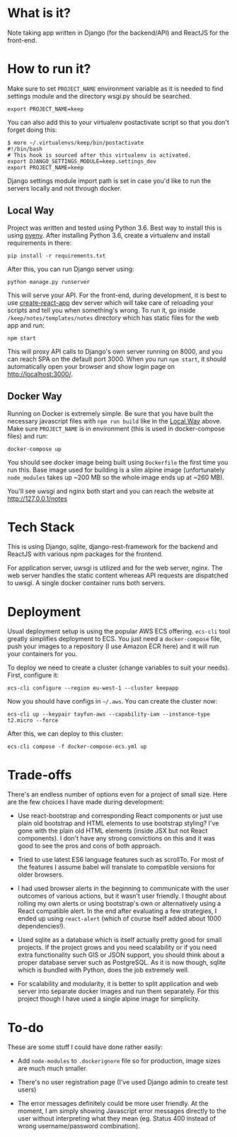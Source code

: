 # What is it?

Note taking app written in Django (for the backend/API) and ReactJS for the front-end.

# How to run it?

Make sure to set `PROJECT_NAME` environment variable as it is needed to find settings module and the directory wsgi.py should be searched.

    export PROJECT_NAME=keep

You can also add this to your virtualenv postactivate script so that you don't forget doing this:

    $ more ~/.virtualenvs/keep/bin/postactivate
    #!/bin/bash
    # This hook is sourced after this virtualenv is activated.
    export DJANGO_SETTINGS_MODULE=keep.settings_dev
    export PROJECT_NAME=keep

Django settings module import path is set in case you'd like to run the servers locally and not through docker.

## Local Way

Project was written and tested using Python 3.6. Best way to install this is using [pyenv](https://github.com/pyenv/pyenv). After installing Python 3.6, create a virtualenv and install requirements in there:

    pip install -r requirements.txt

After this, you can run Django server using:

    python manage.py runserver

This will serve your API. For the front-end, during development, it is best to use [create-react-app](https://github.com/facebookincubator/create-react-app) dev server which will take care of reloading your scripts and tell you when something's wrong. To run it, go inside `/keep/notes/templates/notes` directory which has static files for the web app and run:

    npm start

This will proxy API calls to Django's own server running on 8000, and you can reach SPA on the default port 3000. When you run `npm start`, it should automatically open your browser and show login page on [http://localhost:3000/](localhost).

## Docker Way

Running on Docker is extremely simple. Be sure that you have built the necessary javascript files with `npm run build` like in the [Local Way](#local-way) above. Make sure `PROJECT_NAME` is in environment (this is used in docker-compose files) and run:

    docker-compose up

You should see docker image being built using `Dockerfile` the first time you run this. Base image used for building is a slim alpine image (unfortunately `node_modules` takes up ~200 MB so the whole image ends up at ~260 MB).

You'll see uwsgi and nginx both start and you can reach the website at http://127.0.0.1/notes

# Tech Stack

This is using Django, sqlite, django-rest-framework for the backend and ReactJS with various npm packages for the frontend.

For application server, uwsgi is utilized and for the web server, nginx. The web server handles the static content whereas API requests are dispatched to uwsgi. A single docker container runs both servers.

# Deployment

Usual deployment setup is using the popular AWS ECS offering. `ecs-cli` tool greatly simplifies deployment to ECS. You just need a `docker-compose` file, push your images to a repository (I use Amazon ECR here) and it will run your containers for you.

To deploy we need to create a cluster (change variables to suit your needs). First, configure it:

    ecs-cli configure --region eu-west-1 --cluster keepapp

Now you should have configs in `~/.aws`. You can create the cluster now:

    ecs-cli up --keypair tayfun-aws --capability-iam --instance-type t2.micro --force

After this, we can deploy to this cluster:

    ecs-cli compose -f docker-compose-ecs.yml up


Trade-offs
==========

There's an endless number of options even for a project of small size. Here are the few choices I have made during development:

* Use react-bootstrap and corresponding React components or just use plain old bootstrap and HTML elements to use bootstrap styling? I've gone with the plain old HTML elements (inside JSX but not React components). I don't have any strong convictions on this and it was good to see the pros and cons of both approach.

* Tried to use latest ES6 language features such as scrollTo. For most of the features I assume babel will translate to compatible versions for older browsers.

* I had used browser alerts in the beginning to communicate with the user outcomes of various actions, but it wasn't user friendly. I thought about rolling my own alerts or using bootstrap's own or alternatively using a React compatible alert. In the end after evaluating a few strategies, I ended up using `react-alert` (which of course itself added about 1000 dependencies!).

* Used sqlite as a database which is itself actually pretty good for small projects. If the project grows and you need scalability or if you need extra functionality such GIS or JSON support, you should think about a proper database server such as PostgreSQL. As it is now though, sqlite which is bundled with Python, does the job extremely well.

* For scalability and modularity, it is better to split application and web server into separate docker images and run them separately. For this project though I have used a single alpine image for simplicity.

To-do
=====

These are some stuff I could have done rather easily:

* Add `node-modules` to `.dockerignore` file so for production, image sizes are much much smaller.

* There's no user registration page (I've used Django admin to create test users)

* The error messages definitely could be more user friendly. At the moment, I am simply showing Javascript error messages directly to the user without interpreting what they mean (eg. Status 400 instead of wrong username/password combination).
